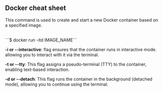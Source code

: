 ## Docker cheat sheet
<p>This command is used to create and start a new Docker container based on a specified image.
</p>
<br>
```$ docker run -itd IMAGE_NAME```
<br>

<p>
<b>-i or --interactive</b>: flag ensures that the container runs in interactive mode. allowing you to interact with it via the terminal.</p>
<p>
<b>-t or --tty</b>: This flag assigns a pseudo-terminal (TTY) to the container, enabling text-based interaction.</p>
<p>
<b>-d or --detach</b>: This flag runs the container in the background (detached mode), allowing you to continue using the terminal.</p>

